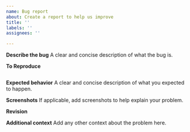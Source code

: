 ```yaml
---
name: Bug report
about: Create a report to help us improve
title: ''
labels: ''
assignees: ''

---
```


**Describe the bug**
A clear and concise description of what the bug is.

**To Reproduce**
```sh
```

**Expected behavior**
A clear and concise description of what you expected to happen.

**Screenshots**
If applicable, add screenshots to help explain your problem.

**Revision**

**Additional context**
Add any other context about the problem here.

